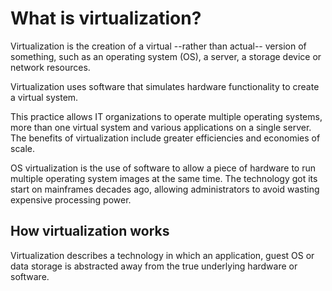 # What is virtualization?

Virtualization is the creation of a virtual --rather than actual-- version of something, such as an operating system (OS), a server, a storage device or network resources.

Virtualization uses software that simulates hardware functionality to create a virtual system. 

This practice allows IT organizations to operate multiple operating systems, more than one virtual system and various applications on a single server. The benefits of virtualization include greater efficiencies and economies of scale.

OS virtualization is the use of software to allow a piece of hardware to run multiple operating system images at the same time.  The technology got its start on mainframes decades ago, allowing administrators to avoid wasting expensive processing power.

## How virtualization works

Virtualization describes a technology in which an application, guest OS or data storage is abstracted away from the true underlying hardware or software.

